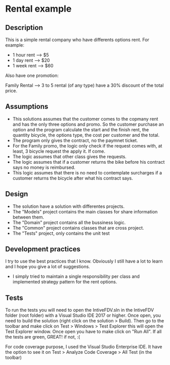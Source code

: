# Rental example

## Description
This is a simple rental company who have differents options rent. For example:

- 1 hour rent --> $5
- 1 day rent --> $20
- 1 week rent --> $60

Also have one promotion:

Family Rental --> 3 to 5 rental (of any type) have a 30% discount of the total price.

## Assumptions
- This solutions assumes that the customer comes to the copmany rent and has the only three options and promo. 
So the customer purchase an option and the program calculate the start and the finish rent, the quantity bicycle, the options type, the cost per customer and the total.
- The program only gives the contract, no the paymnet ticket.
- For the Family promo, the logic only check if the request comes with, at least, 3 bicycle request the apply it. If come.
- The logic assumes that other class gives the requests.
- The logic assumes that if a customer returns the bike before his contract says no money is reimbursed.
- This logic assumes that there is no need to contemplate surcharges if a customer returns the bicycle after what his contract says.

## Design
- The solution have a solution with differentes projects.
- The "Models" project contains the main classes for share information between them.
- The "Domain" project contains all the bussiness logic.
- The "Common" project contains classes that are cross project.
- The "Tests" project, only contains the unit test

## Development practices
I try to use the best practices that I know. Obviously I still have a lot to learn and I hope you give a lot of suggestions.
- I simply tried to maintain a single responsibility per class and implemented strategy pattern for the rent options.

## Tests
To run the tests you will need to open the IntiveFDV.sln in the IntiveFDV folder (root folder) with a Visual Studio IDE 2017 or higher.
Once open, you need to build the solution (right click on the solution > Build). 
Then go to the toolbar and make click on Test > Windows > Test Explorer this will open the Test Explorer window.
Once open you have to make click on "Run All".
If all the tests are green, GREAT! if not, :(

For code coverage purpose, I used the Visual Studio Enterprise IDE. It have the option to see it on Test > Analyze Code Coverage > All Test (in the toolbar)
